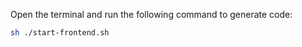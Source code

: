 Open the terminal and run the following command to generate code:

```sh
sh ./start-frontend.sh
```
